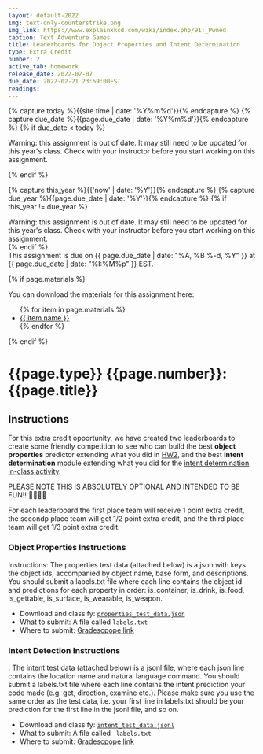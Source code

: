 ```yaml
---
layout: default-2022
img: text-only-counterstrike.png
img_link: https://www.explainxkcd.com/wiki/index.php/91:_Pwned
caption: Text Adventure Games
title: Leaderboards for Object Properties and Intent Determination 
type: Extra Credit
number: 2
active_tab: homework
release_date: 2022-02-07 
due_date: 2022-02-21 23:59:00EST
readings:
---
```


<!-- Check whether the assignment is ready to release -->
{% capture today %}{{site.time | date: '%Y%m%d'}}{% endcapture %}
{% capture due_date %}{{page.due_date | date: '%Y%m%d'}}{% endcapture %}
{% if due_date < today %} 
<div class="alert alert-danger">

Warning: this assignment is out of date.  It may still need to be updated for this year's class.  Check with your instructor before you start working on this assignment.
</div>
{% endif %}
<!-- End of check whether the assignment is up to date -->


<!-- Check whether the assignment is up to date -->
{% capture this_year %}{{'now' | date: '%Y'}}{% endcapture %}
{% capture due_year %}{{page.due_date | date: '%Y'}}{% endcapture %}
{% if this_year != due_year %} 
<div class="alert alert-danger">
Warning: this assignment is out of date.  It may still need to be updated for this year's class.  Check with your instructor before you start working on this assignment.
</div>
{% endif %}
<!-- End of check whether the assignment is up to date -->


<div class="alert alert-info">
This assignment is due on {{ page.due_date | date: "%A, %B %-d, %Y" }} at {{ page.due_date | date: "%I:%M%p" }} EST. 
</div>

{% if page.materials %}
<div class="alert alert-info">
You can download the materials for this assignment here:
<ul>
{% for item in page.materials %}
<li><a href="{{item.url}}">{{ item.name }}</a></li>
{% endfor %}
</ul>
</div>
{% endif %}


{{page.type}} {{page.number}}: {{page.title}}
=============================================================

## Instructions

For this extra credit opportunity, we have created two leaderboards to create some friendly competition to see who can  build the best __object properties__ predictor extending what you did in [HW2](https://interactive-fiction-class.org/homeworks/generating-descriptions/generating-descriptions.html), and the best __intent determination__ module extending what you did for the [intent determination in-class activity](https://interactive-fiction-class.org/in_class_activities/intent-detection-2/intent-detection-2.html).


PLEASE NOTE THIS IS ABSOLUTELY OPTIONAL AND INTENDED TO BE FUN!! 👩‍💻🤖🤗

For each leaderboard the first place team will receive 1 point extra credit, the secondp place team will get 1/2 point extra credit, and the third place team will get 1/3 point extra credit. 


###  Object Properties Instructions


Instructions: The properties test data (attached below) is a json with keys the object ids, accompanied by object name, base form, and descriptions. You should submit a labels.txt file where each line contains the object id and predictions for each property in order: is_container, is_drink, is_food, is_gettable, is_surface, is_wearable, is_weapon.

* Download and classify: [`properties_test_data.json`](https://static.us.edusercontent.com/files/btCFF2ijC45dI92uaI3jLexz)
* What to submit: A file called `labels.txt` 
* Where to submit: [Gradescpope link](https://www.gradescope.com/courses/354158/assignments/1835401/submissions)


###  Intent Detection Instructions


: The intent test data (attached below) is a jsonl file, where each json line contains the location name and natural language command. You should submit a labels.txt file where each line contains the intent prediction your code made (e.g. get, direction, examine etc.). Please make sure you use the same order as the test data, i.e. your first line in labels.txt should be your prediction for the first line in the jsonl file, and so on. 

* Download and classify: [`intent_test_data.jsonl`](https://static.us.edusercontent.com/files/inN2r4GogXkzcAsssmambkv1)
* What to submit: A file called ` labels.txt`
* Where to submit: [Gradescpope link](https://www.gradescope.com/courses/354158/assignments/1836318/submissions)


